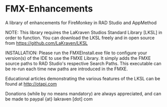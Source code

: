 FMX-Enhancements
================

A library of enhancements for FireMonkey in RAD Studio and AppMethod

NOTE: This library requires the LaKraven Studios Standard Library [LKSL] in order to function. You can download the LKSL freely and in open source from https://github.com/LaKraven/LKSL

INSTALLATION: Please run the FMXEInstall.exe file to configure your version(s) of the IDE to use the FMXE Library. It simply adds the FMXE source paths to RAD Studio's respective Search Paths. This executable can be re-run each time new paths are introduced in the FMXE.

Educational articles demonstrating the various features of the LKSL can be found at http://otapi.com

Donations (while by no means mandatory) are always appreciated, and can be made to paypal {at} lakraven [dot] com

